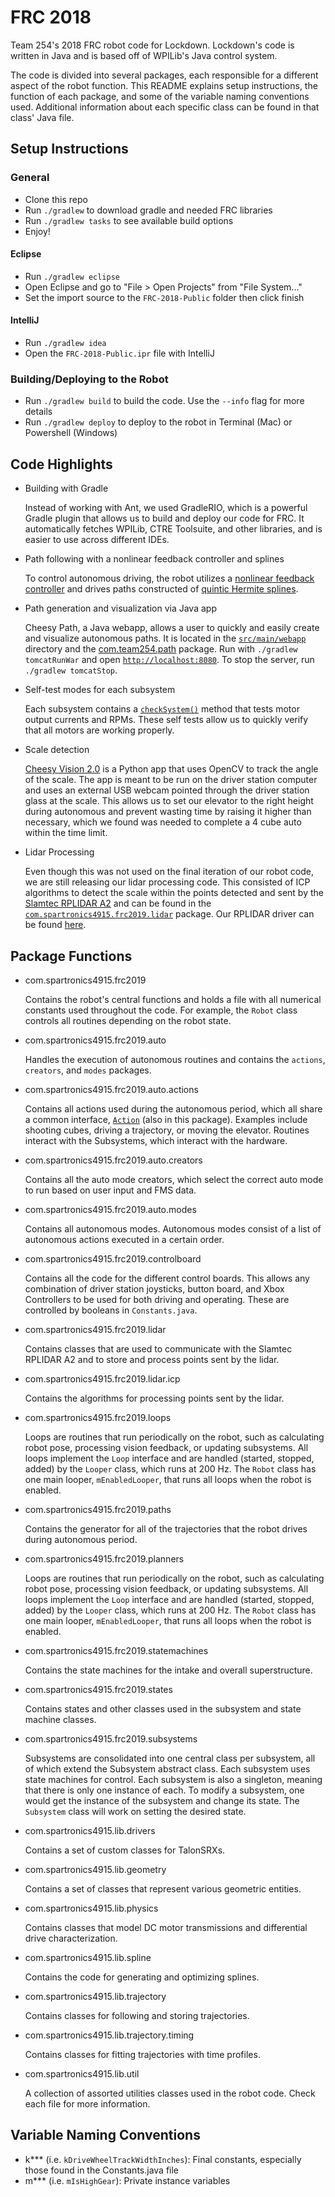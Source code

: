 # FRC 2018

Team 254's 2018 FRC robot code for Lockdown. Lockdown's code is written in Java and is based off of WPILib's Java control system.

The code is divided into several packages, each responsible for a different aspect of the robot function. This README explains setup instructions, the function of each package, and some of the variable naming conventions used. Additional information about each specific class can be found in that class' Java file.

## Setup Instructions

### General
- Clone this repo
- Run `./gradlew` to download gradle and needed FRC libraries
- Run `./gradlew tasks` to see available build options
- Enjoy!

#### Eclipse
- Run `./gradlew eclipse`
- Open Eclipse and go to "File > Open Projects" from "File System..."
- Set the import source to the `FRC-2018-Public` folder then click finish

#### IntelliJ
- Run `./gradlew idea`
- Open the `FRC-2018-Public.ipr` file with IntelliJ

### Building/Deploying to the Robot
- Run `./gradlew build` to build the code. Use the `--info` flag for more details
- Run `./gradlew deploy` to deploy to the robot in Terminal (Mac) or Powershell (Windows)

## Code Highlights
- Building with Gradle

	Instead of working with Ant, we used GradleRIO, which is a powerful Gradle plugin that allows us to build and deploy our code for FRC. It automatically fetches WPILib, CTRE Toolsuite, and other libraries, and is easier to use across different IDEs. 

- Path following with a nonlinear feedback controller and splines

	To control autonomous driving, the robot utilizes a [nonlinear feedback controller](src/main/java/com/team254/frc2018/planners/DriveMotionPlanner.java#L263) and drives paths constructed of [quintic Hermite splines](src/main/java/com/team254/lib/spline/QuinticHermiteSpline.java).

- Path generation and visualization via Java app

	Cheesy Path, a Java webapp, allows a user to quickly and easily create and visualize autonomous paths. It is located in the [`src/main/webapp`](src/main/webapp) directory and the [com.team254.path](src/main/java/com/team254/path) package.  Run with `./gradlew tomcatRunWar` and open [`http://localhost:8080`](http://localhost:8080). To stop the server, run `./gradlew tomcatStop`.

- Self-test modes for each subsystem

	Each subsystem contains a [`checkSystem()`](src/main/java/com/team254/frc2018/subsystems/Drive.java#L464) method that tests motor output currents and RPMs. These self tests allow us to quickly verify that all motors are working properly.

- Scale detection

	[Cheesy Vision 2.0](dash/CheesyVision2.py) is a Python app that uses OpenCV to track the angle of the scale. The app is meant to be run on the driver station computer and uses an external USB webcam pointed through the driver station glass at the scale. This allows us to set our elevator to the right height during autonomous and prevent wasting time by raising it higher than necessary, which we found was needed to complete a 4 cube auto within the time limit.

- Lidar Processing

	Even though this was not used on the final iteration of our robot code, we are still releasing our lidar processing code. This consisted of ICP algorithms to detect the scale within the points detected and sent by the [Slamtec RPLIDAR A2](http://www.slamtec.com/en/support#rplidar-a2) and can be found in the [`com.spartronics4915.frc2019.lidar`](src/main/java/com/team254/frc2018/lidar) package. Our RPLIDAR driver can be found [here](https://github.com/Team254/rplidar_sdk).

## Package Functions
- com.spartronics4915.frc2019

	Contains the robot's central functions and holds a file with all numerical constants used throughout the code. For example, the `Robot` class controls all routines depending on the robot state.

- com.spartronics4915.frc2019.auto

	Handles the execution of autonomous routines and contains the `actions`, `creators`, and `modes` packages.
	
- com.spartronics4915.frc2019.auto.actions

	Contains all actions used during the autonomous period, which all share a common interface, [`Action`](src/main/java/com/team254/frc2018/auto/actions/Action.java) (also in this package). Examples include shooting cubes, driving a trajectory, or moving the elevator. Routines interact with the Subsystems, which interact with the hardware.

- com.spartronics4915.frc2019.auto.creators

	Contains all the auto mode creators, which select the correct auto mode to run based on user input and FMS data.
	
- com.spartronics4915.frc2019.auto.modes
	
	Contains all autonomous modes. Autonomous modes consist of a list of autonomous actions executed in a certain order.

- com.spartronics4915.frc2019.controlboard
	
	Contains all the code for the different control boards. This allows any combination of driver station joysticks, button board, and Xbox Controllers to be used for both driving and operating. These are controlled by booleans in `Constants.java`.

- com.spartronics4915.frc2019.lidar

	Contains classes that are used to communicate with the Slamtec RPLIDAR A2 and to store and process points sent by the lidar.

- com.spartronics4915.frc2019.lidar.icp

	Contains the algorithms for processing points sent by the lidar.
	
- com.spartronics4915.frc2019.loops

	Loops are routines that run periodically on the robot, such as calculating robot pose, processing vision feedback, or updating subsystems. All loops implement the `Loop` interface and are handled (started, stopped, added) by the `Looper` class, which runs at 200 Hz.
    The `Robot` class has one main looper, `mEnabledLooper`, that runs all loops when the robot is enabled.
	
- com.spartronics4915.frc2019.paths

    Contains the generator for all of the trajectories that the robot drives during autonomous period.

- com.spartronics4915.frc2019.planners

	Loops are routines that run periodically on the robot, such as calculating robot pose, processing vision feedback, or updating subsystems. All loops implement the `Loop` interface and are handled (started, stopped, added) by the `Looper` class, which runs at 200 Hz.
	The `Robot` class has one main looper, `mEnabledLooper`, that runs all loops when the robot is enabled.

- com.spartronics4915.frc2019.statemachines

    Contains the state machines for the intake and overall superstructure.

- com.spartronics4915.frc2019.states

    Contains states and other classes used in the subsystem and state machine classes.

- com.spartronics4915.frc2019.subsystems
	
	Subsystems are consolidated into one central class per subsystem, all of which extend the Subsystem abstract class. Each subsystem uses state machines for control.
	Each subsystem is also a singleton, meaning that there is only one instance of each. To modify a subsystem, one would get the instance of the subsystem and change its state. The `Subsystem` class will work on setting the desired state.
	
- com.spartronics4915.lib.drivers

    Contains a set of custom classes for TalonSRXs.
	
- com.spartronics4915.lib.geometry

    Contains a set of classes that represent various geometric entities.
	
- com.spartronics4915.lib.physics

    Contains classes that model DC motor transmissions and differential drive characterization.

- com.spartronics4915.lib.spline

    Contains the code for generating and optimizing splines.

- com.spartronics4915.lib.trajectory

    Contains classes for following and storing trajectories.

- com.spartronics4915.lib.trajectory.timing

	Contains classes for fitting trajectories with time profiles.

- com.spartronics4915.lib.util

    A collection of assorted utilities classes used in the robot code. Check each file for more information.
	
## Variable Naming Conventions
- k*** (i.e. `kDriveWheelTrackWidthInches`): Final constants, especially those found in the Constants.java file
- m*** (i.e. `mIsHighGear`): Private instance variables
